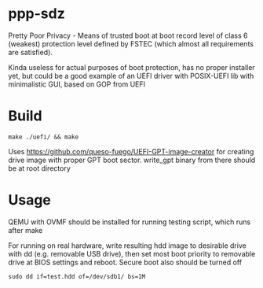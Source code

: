 # ppp-sdz
Pretty Poor Privacy - Means of trusted boot at boot record level of class 6 (weakest) protection level defined by FSTEC (which almost all requirements are satisfied).

Kinda useless for actual purposes of boot protection, has no proper installer yet, but could be a good example of an UEFI driver with POSIX-UEFI lib with minimalistic GUI, based on GOP from UEFI

# Build
```make ./uefi/ && make```

Uses https://github.com/queso-fuego/UEFI-GPT-image-creator for creating drive image with proper GPT boot sector. write_gpt binary from there should be at root directory

# Usage
QEMU with OVMF should be installed for running testing script, which runs after make

For running on real hardware, write resulting hdd image to desirable drive with dd (e.g. removable USB drive), then set most boot priority to removable drive at BIOS settings and reboot. Secure boot also should be turned off

```sudo dd if=test.hdd of=/dev/sdb1/ bs=1M```
